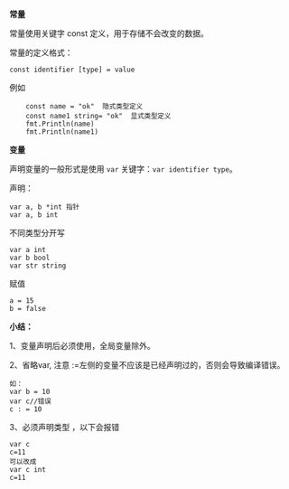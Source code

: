 **常量**

常量使用关键字 const 定义，用于存储不会改变的数据。

常量的定义格式：

`const identifier [type] = value`

例如

```
	const name = "ok"  隐式类型定义
	const name1 string= "ok"  显式类型定义
	fmt.Println(name)
	fmt.Println(name1)
```



**变量**

声明变量的一般形式是使用 `var` 关键字：`var identifier type`。

声明：

```
var a, b *int 指针
var a, b int
```

不同类型分开写

```
var a int
var b bool
var str string  
```

赋值

```
a = 15
b = false
```



**小结：**

1、变量声明后必须使用，全局变量除外。

2、省略var, 注意 :=左侧的变量不应该是已经声明过的，否则会导致编译错误。

```
如：
var b = 10
var c//错误
c : = 10
```

3、必须声明类型 ，以下会报错

```
var c
c=11
可以改成
var c int
c=11
```

